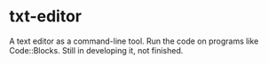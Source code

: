 # txt-editor
A text editor as a command-line tool.
Run the code on programs like Code::Blocks.
Still in developing it, not finished.
